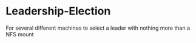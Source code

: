 # Leadership-Election
For several different machines to select a leader with nothing more than a NFS mount

